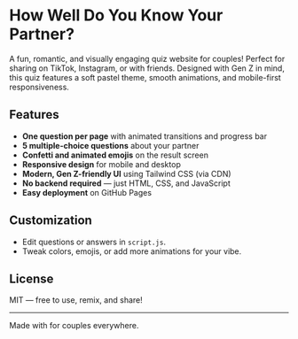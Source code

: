 # How Well Do You Know Your Partner?

A fun, romantic, and visually engaging quiz website for couples! Perfect for sharing on TikTok, Instagram, or with friends. Designed with Gen Z in mind, this quiz features a soft pastel theme, smooth animations, and mobile-first responsiveness.

## Features
- **One question per page** with animated transitions and progress bar
- **5 multiple-choice questions** about your partner
- **Confetti and animated emojis** on the result screen
- **Responsive design** for mobile and desktop
- **Modern, Gen Z-friendly UI** using Tailwind CSS (via CDN)
- **No backend required** — just HTML, CSS, and JavaScript
- **Easy deployment** on GitHub Pages

## Customization
- Edit questions or answers in `script.js`.
- Tweak colors, emojis, or add more animations for your vibe.


## License
MIT — free to use, remix, and share!

---
Made with for couples everywhere.
